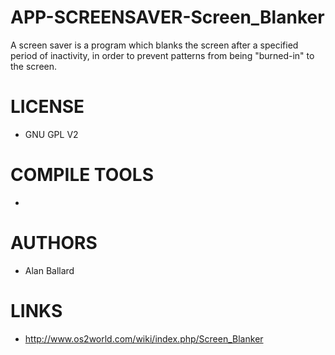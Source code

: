 # APP-SCREENSAVER-Screen_Blanker
A screen saver is a program which blanks the screen after a specified period of inactivity, in order to prevent patterns from being "burned-in" to the screen. 

LICENSE
===============
* GNU GPL V2

COMPILE TOOLS
===============
* 
 
AUTHORS
===============
* Alan Ballard

LINKS
===============
* http://www.os2world.com/wiki/index.php/Screen_Blanker
